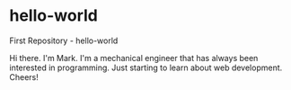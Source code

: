 # hello-world
First Repository - hello-world

Hi there. I'm Mark. I'm a mechanical engineer that has always been interested in programming. Just starting to learn about web development. Cheers!
